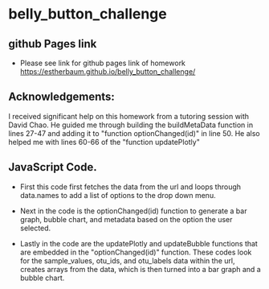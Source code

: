# belly_button_challenge

## github Pages link

* Please see link for github pages link of homework https://estherbaum.github.io/belly_button_challenge/

## Acknowledgements:

I received significant help on this homework from a tutoring session with David Chao. He guided me through building the buildMetaData function in lines 27-47 and adding it to "function optionChanged(id)" in line 50. He also helped me with lines 60-66 of the "function updatePlotly"

## JavaScript Code.

*  First this code first fetches the data from the url and loops through data.names to add a list of options to the drop down menu. 

* Next in the code is the optionChanged(id) function to generate a bar graph, bubble chart, and metadata based on the option the user selected.

* Lastly in the code are the updatePlotly and updateBubble functions that are embedded in the "optionChanged(id)" function. These codes look for the sample_values, otu_ids, and otu_labels data within the url, creates arrays from the data, which is then turned into a bar graph and a bubble chart. 